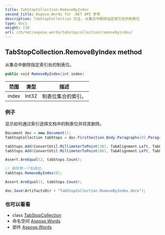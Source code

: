 ```yaml
---
title: TabStopCollection.RemoveByIndex
second_title: Aspose.Words for .NET API 参考
description: TabStopCollection 方法. 从集合中删除指定索引处的制表位
type: docs
weight: 110
url: /zh/net/aspose.words/tabstopcollection/removebyindex/
---
```

## TabStopCollection.RemoveByIndex method

从集合中删除指定索引处的制表位。

```csharp
public void RemoveByIndex(int index)
```

| 范围 | 类型 | 描述 |
| --- | --- | --- |
| index | Int32 | 制表位集合的索引。 |

### 例子

显示如何通过索引选择文档中的制表位并将其删除。

```csharp
Document doc = new Document();
TabStopCollection tabStops = doc.FirstSection.Body.Paragraphs[0].ParagraphFormat.TabStops;

tabStops.Add(ConvertUtil.MillimeterToPoint(30), TabAlignment.Left, TabLeader.Dashes);
tabStops.Add(ConvertUtil.MillimeterToPoint(60), TabAlignment.Left, TabLeader.Dashes);

Assert.AreEqual(2, tabStops.Count);

// 删除第一个制表位。
tabStops.RemoveByIndex(0);

Assert.AreEqual(1, tabStops.Count);

doc.Save(ArtifactsDir + "TabStopCollection.RemoveByIndex.docx");
```

### 也可以看看

* class [TabStopCollection](../)
* 命名空间 [Aspose.Words](../../tabstopcollection/)
* 部件 [Aspose.Words](../../../)


